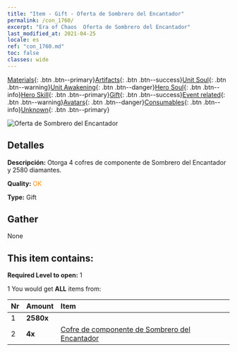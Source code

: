 ```yaml
---
title: "Item - Gift - Oferta de Sombrero del Encantador"
permalink: /con_1760/
excerpt: "Era of Chaos  Oferta de Sombrero del Encantador"
last_modified_at: 2021-04-25
locale: es
ref: "con_1760.md"
toc: false
classes: wide
---
```

 [Materials](/ItemsES/){: .btn .btn--primary}[Artifacts](/ItemsES/Artifacts/){: .btn .btn--success}[Unit Soul](/ItemsES/UnitSoul/){: .btn .btn--warning}[Unit Awakening](/ItemsES/UnitAwakening/){: .btn .btn--danger}[Hero Soul](/ItemsES/HeroSoul/){: .btn .btn--info}[Hero Skill](/ItemsES/HeroSkill/){: .btn .btn--primary}[Gift](/ItemsES/Gift/){: .btn .btn--success}[Event related](/ItemsES/Events/){: .btn .btn--warning}[Avatars](/ItemsES/Avatars/){: .btn .btn--danger}[Consumables](/ItemsES/Consumables/){: .btn .btn--info}[Unknown](/ItemsES/Unknown/){: .btn .btn--primary}

 ![Oferta de Sombrero del Encantador](/images/t/i_907376.png)

## Detalles
 **Descripción:** Otorga 4 cofres de componente de Sombrero del Encantador y 2580 diamantes.

 **Quality:** <span style="color: #FF8C00">OK</span>

 **Type:** Gift

## Gather

  None

## This item contains:

 **Required Level to open:** 1

 1 You would get **ALL** items  from:

  | Nr | Amount |     Item    |
  |:---|:-------|:------------|
  | 1 |  **2580x** | <i class="fas fa-gem"/> |  | 
  | 2 |  **4x** | [Cofre de componente de Sombrero del Encantador](/ItemsES/con_1359/) |  | 
